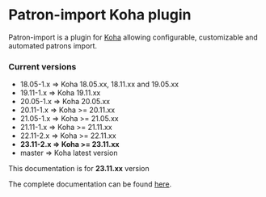 # Patron-import Koha plugin

Patron-import is a plugin for [Koha](https://koha-community.org/) allowing configurable, customizable and automated patrons import.

### Current versions
- 18.05-1.x => Koha 18.05.xx, 18.11.xx and 19.05.xx
- 19.11-1.x => Koha 19.11.xx
- 20.05-1.x => Koha 20.05.xx
- 20.11-1.x => Koha >= 20.11.xx
- 21.05-1.x => Koha >= 21.05.xx
- 21.11-1.x => Koha >= 21.11.xx
- 22.11-2.x => Koha >= 22.11.xx
- **23.11-2.x => Koha >= 23.11.xx**
- master => Koha latest version

This documentation is for **23.11.xx** version

The complete documentation can be found [here](https://biblibre.github.io/koha-plugin-patron-import).

